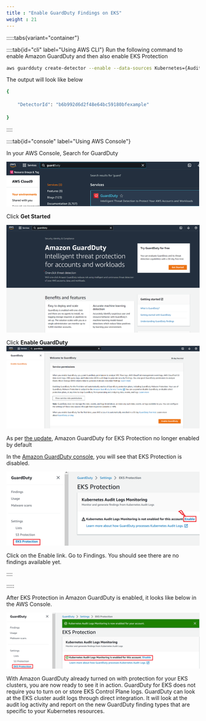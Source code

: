 ```yaml
---
title : "Enable GuardDuty Findings on EKS"
weight : 21
---
```




:::::tabs{variant="container"}

::::tab{id="cli" label="Using AWS CLI"}
Run the following command to enable Amazon GuardDuty and then also enable EKS Protection

```bash
aws guardduty create-detector --enable --data-sources Kubernetes={AuditLogs={Enable=true}}
```
The output will look like below
```bash
{

    "DetectorId": "b6b992d6d2f48e64bc59180bfexample"

}
```
::::

::::tab{id="console" label="Using AWS Console"}

In your AWS Console, Search for GuardDuty

![Search for GuardDuty](/static/images/detective-controls/GDSearch.png)

Click **Get Started**

![GDGetStarted](/static/images/detective-controls/GDGetStarted.png)

Click **Enable GuardDuty**
![GDEnabledInAccount](/static/images/detective-controls/GDEnabledInAccount.png)


As per [the update](https://aws.amazon.com/about-aws/whats-new/2022/01/amazon-guardduty-elastic-kubernetes-service-clusters/), Amazon GuardDuty for EKS Protection no longer enabled by default


In the [Amazon GuardDuty console](https://console.aws.amazon.com/guardduty/home), you will see that EKS Protection is disabled.

![GuardDuty Disabled](/static/images/detective-controls/GDDisable.png)

Click on the Enable link. Go to Findings. You should see there are no findings available yet.

::::

:::::

After EKS Protection in Amazon GuardDuty is enabled, it looks like below in the AWS Console.

![GuardDuty Enabled](/static/images/detective-controls/GDEnabled.png)

With Amazon GuardDuty already turned on with protection for your EKS clusters, you are now ready to see it in action. GuardDuty for EKS does not require you to turn on or store EKS Control Plane logs. GuardDuty can look at the EKS cluster audit logs through direct integration. It will look at the audit log activity and report on the new GuardDuty finding types that are specific to your Kubernetes resources.
